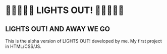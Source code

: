 # 🔴🔴🔴🔴🔴 LIGHTS OUT! 🔴🔴🔴🔴🔴
## LIGHTS OUT! AND AWAY WE GO
This is the alpha version of LIGHTS OUT! developed by me.
My first project in HTML/CSS/JS.